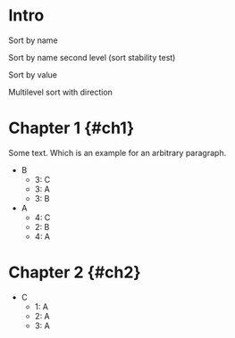 # Intro

Sort by name

<!--
#data-list /Chapter */*
#sort-by name()
-->

Sort by name second level (sort stability test)

<!--
#data-list /Chapter */*/*
#sort-by name()
-->

Sort by value

<!--
#data-list /Chapter */A/*
#sort-by value()
-->

Multilevel sort with direction

<!--
#data-list /Chapter */*/*
#sort-by name(..)
#sort-by name(.): desc
#sort-by value(.): asc
-->

# Chapter 1 {#ch1}

Some text.
Which is an example for an arbitrary paragraph.

* B
    + 3: C
    + 3: A
    + 3: B
* A
    + 4: C
    + 2: B
    + 4: A

# Chapter 2 {#ch2}

* C
    + 1: A
    + 2: A
    + 3: A
